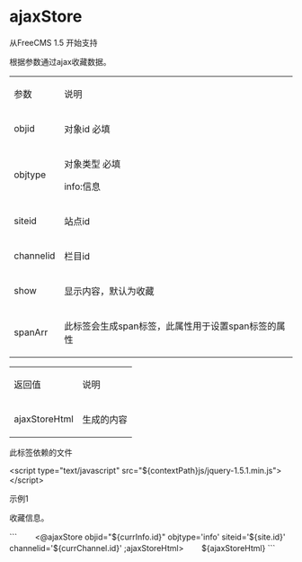 # ajaxStore #

<p>
<span>从FreeCMS 1.5 开始支持</span><span></span>
</p>
<p>
<span>根据参数通过ajax收藏数据。</span><span></span>
</p>
<table>
<tbody>
<tr>
<td>
<p>
<span>参数</span><span></span>
</p>
</td>
<td>
<p>
<span>说明</span><span></span>
</p>
</td>
</tr>
<tr>
<td>
<p>
<span>obj</span><span>id</span><span></span>
</p>
</td>
<td>
<p>
<span>对象id</span><span> </span><span>必填</span><span></span>
</p>
</td>
</tr>
<tr>
<td>
<p>
<span>objtype</span><span></span>
</p>
</td>
<td>
<p>
<span>对象类型  必填 </span><span></span>
</p>
<p>
<span>info:</span><span>信息</span><span></span>
</p>
</td>
</tr>
<tr>
<td>
<p>
<span>siteid</span><span></span>
</p>
</td>
<td>
<p>
<span>站点id</span><span></span>
</p>
</td>
</tr>
<tr>
<td>
<p>
<span>channelid</span><span></span>
</p>
</td>
<td>
<p>
<span>栏目id</span><span></span>
</p>
</td>
</tr>
<tr>
<td>
<p>
<span>show</span><span></span>
</p>
</td>
<td>
<p>
<span>显示内容，默认为收藏</span><span></span>
</p>
</td>
</tr>
<tr>
<td>
<p>
<span>spanArr</span><span></span>
</p>
</td>
<td>
<p>
<span>此标签会生成span标签，此属性用于设置span标签的属性</span><span></span>
</p>
</td>
</tr>
</tbody>
</table>
<p>
<span></span>
</p>
<table>
<tbody>
<tr>
<td>
<p>
<span>返回值</span><span></span>
</p>
</td>
<td>
<p>
<span>说明</span><span></span>
</p>
</td>
</tr>
<tr>
<td>
<p>
<span>ajaxStoreHtml</span><span></span>
</p>
</td>
<td>
<p>
<span>生成的内容</span><span></span>
</p>
</td>
</tr>
</tbody>
</table>
<p>
<span></span>
</p>
<p>
<span>此标签依赖的文件</span><span></span>
</p>
<p>
<span>&lt;script type="text/javascript" src="${contextPath}js/jquery-1.5.1.min.js"&gt;&lt;/script&gt;</span><span></span>
</p>
<p>
<span></span>
</p>
<p>
<span>示例1</span><span></span>
</p>
<p>
<span>收藏信息。</span><span></span>
</p>
```
　　<@ajaxStore objid="${currInfo.id}" objtype='info' siteid='${site.id}' channelid='${currChannel.id}' ;ajaxStoreHtml>
　　${ajaxStoreHtml}
</@ajaxStore>
```